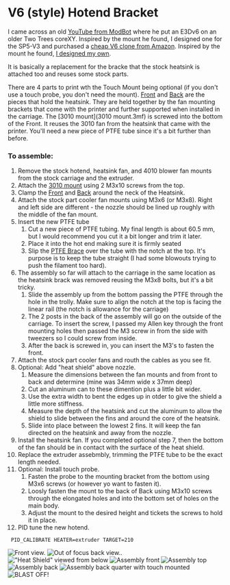 # V6 (style) Hotend Bracket

I came across an old [YouTube from ModBot](https://www.youtube.com/watch?v=cXx1_OsDcIc) where he put an E3Dv6 on an older Two Trees coreXY.  Inspired by the mount he found, I designed one for the SP5-V3 and purchased a [cheap V6 clone from Amazon](https://www.amazon.com/dp/B0BR7Z63H8).  Inspired by the mount he found, [I designed my own](V6%20Hotend%20Mount.step).

It is basically a replacement for the bracke that the stock heatsink is attached too and reuses some stock parts.

There are 4 parts to print wth the Touch Mount being optional (if you don't use a touch probe, you don't need the mount). [Front](Front.3mf) and [Back](Back.3mf) are the pieces that hold the heatsink. They are held together by the fan mounting brackets that come with the printer and further supported when installed in the carriage. The [3010 mount](3010 mount.3mf) is screwed into the bottom of the Front. It reuses the 3010 fan from the heatsink that came with the printer. You'll need a new piece of PTFE tube since it's a bit further than before.

### To assemble:

1. Remove the stock hotend, heatsink fan, and 4010 blower fan mounts from the stock carriage and the extruder.
2. Attach the [3010 mount](3010%20Mount.3mf) using 2 M3x10 screws from the top.
3. Clamp the [Front](Front.3mf) and [Back](Back.3mf) around the neck of the Heatsink.
4. Attach the stock part cooler fan mounts using M3x6 (or M3x8). Right and left side are different - the nozzle should be lined up roughly with the middle of the fan mount.
4. Insert the new PTFE tube
    1. Cut a new piece of PTFE tubing. My final length is about 60.5 mm, but I would recommend you cut it a bit longer and trim it later.
    2. Place it into the hot end making sure it is firmly seated
    3. Slip the [PTFE Brace](PTFE%20Brace.3mf) over the tube with the notch at the top.  It's purpose is to keep the tube straight (I had some blowouts trying to push the filament too hard).
5. The assembly so far will attach to the carriage in the same location as the heatsink brack was removed reusing the M3x8 bolts, but it's a bit tricky.
    1. Slide the assembly up from the bottom passing the PTFE through the hole in the trolly. Make sure to align the notch at the top is facing the linear rail (the notch is allowance for the carriage)
    1. The 2 posts in the back of the assembly will go on the outside of the carriage. To insert the screw, I passed my Allen key through the front mounting holes then passed the M3 screw in from the side with tweezers so I could screw from inside.
    2. After the back is screwed in, you can insert the M3's to fasten the front.
6. Attach the stock part cooler fans and routh the cables as you see fit.
7. Optional: Add "heat shield" above nozzle.
    1. Measure the dimensions between the fan mounts and from front to back and determine (mine was 34mm wide x 37mm deep)
    2. Cut an aluminum can to these dimention plus a little bit wider.
    3. Use the extra width to bent the edges up in otder to give the shield a little more stiffness.
    4. Measure the depth of the heatsink and cut the aluminum to allow the shield to slide between the fins and around the core of the heatsink.
    5. Slide into place between the lowest 2 fins. It will keep the fan directed on the heatsink and away from the nozzle.
8. Install the heatsink fan. If you completed optional step 7, then the bottom of the fan should be in contact with the surface of the heat shield.
8. Replace the extruder assebmbly, trimming the PTFE tube to be the exact length needed.
9. Optional: Install touch probe.
    1. Fasten the probe to the mounting bracket from the bottom using M3x6 screws (or however yo want to fasten it).
    2. Loosly fasten the mount to the back of Back using M3x10 screws through the elongated holes and into the bottom set of holes on the main body.
    3. Adjust the mount to the desired height and tickets the screws to hold it in place.
10. PID tune the new hotend.
```
 PID_CALIBRATE HEATER=extruder TARGET=210
```




![Front view.](../../_media/V6Adapter/Front_Installed.jpg "Front view.")
![Out of focus back view.](../../_media/V6Adapter/Back_Installed.jpg "Out of focus back view.").
!["Heat Shield" viewed from below](../../_media/V6Adapter/Up_Nozzle.jpg "Heat shield installed - bottom view.")
![Assembly front](../../_media/V6Adapter/Assembly_View_Front.jpg "Assembly in progress, front view.")
![Assembly top](../../_media/V6Adapter/Top_View.jpg "Assembly in progress, top view.")
![Assembly back](../../_media/VV6Adapter/Pre-Touch.jpg "Assembly in progress, back view.")
![Assembly back quarter with touch mounted](../../_media/V6Adapter/Touch_Mounted.jpg "Assembly in progress, back quarter view.")
![BLAST OFF!](../../_media/V6Adapter/Blast_Off.jpg "BLAST OFF!")
